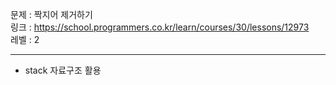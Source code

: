 문제 : 짝지어 제거하기
<br>
링크 : https://school.programmers.co.kr/learn/courses/30/lessons/12973
<br>
레벨 : 2

---

- stack 자료구조 활용
